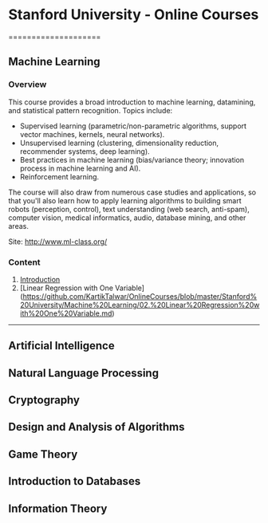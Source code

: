 # Stanford University - Online Courses
====================

## Machine Learning

### Overview

This course provides a broad introduction to machine learning, datamining, and statistical pattern recognition. 
Topics include: 

- Supervised learning (parametric/non-parametric algorithms, support vector machines, kernels, neural networks). 
- Unsupervised learning (clustering, dimensionality reduction, recommender systems, deep learning). 
- Best practices in machine learning (bias/variance theory; innovation process in machine learning and AI). 
- Reinforcement learning. 

The course will also draw from numerous case studies and applications, so that you'll also learn how to apply learning algorithms to building smart robots (perception, control), text understanding (web search, anti-spam), computer vision, medical informatics, audio, database mining, and other areas.

Site: http://www.ml-class.org/

### Content

1. [Introduction](https://github.com/KartikTalwar/OnlineCourses/blob/master/Stanford%20University/Machine%20Learning/01.%20Introduction.md)
2. [Linear Regression with One Variable] (https://github.com/KartikTalwar/OnlineCourses/blob/master/Stanford%20University/Machine%20Learning/02.%20Linear%20Regression%20with%20One%20Variable.md)

__________________________________________________________


## Artificial Intelligence

## Natural Language Processing

## Cryptography

## Design and Analysis of Algorithms

## Game Theory

## Introduction to Databases

## Information Theory